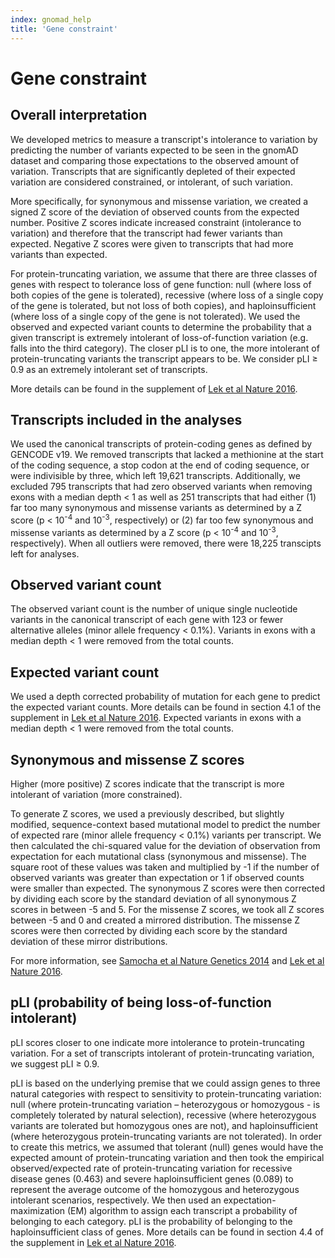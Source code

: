 ```yaml
---
index: gnomad_help
title: 'Gene constraint'
---
```


#  Gene constraint

## Overall interpretation

We developed metrics to measure a transcript's intolerance to variation by predicting the number of variants expected to be seen in the gnomAD dataset and comparing those expectations to the observed amount of variation. Transcripts that are significantly depleted of their expected variation are considered constrained, or intolerant, of such variation.

More specifically, for synonymous and missense variation, we created a signed Z score of the deviation of observed counts from the expected number. Positive Z scores indicate increased constraint (intolerance to variation) and therefore that the transcript had fewer variants than expected. Negative Z scores were given to transcripts that had more variants than expected.

For protein-truncating variation, we assume that there are three classes of genes with respect to tolerance loss of gene function: null (where loss of both copies of the gene is tolerated), recessive (where loss of a single copy of the gene is tolerated, but not loss of both copies), and haploinsufficient (where loss of a single copy of the gene is not tolerated). We used the observed and expected variant counts to determine the probability that a given transcript is extremely intolerant of loss-of-function variation (e.g. falls into the third category). The closer pLI is to one, the more intolerant of protein-truncating variants the transcript appears to be. We consider pLI ≥ 0.9 as an extremely intolerant set of transcripts.

More details can be found in the supplement of [Lek et al Nature 2016](https://www.nature.com/articles/nature19057).

## Transcripts included in the analyses

We used the canonical transcripts of protein-coding genes as defined by GENCODE v19. We removed transcripts that lacked a methionine at the start of the coding sequence, a stop codon at the end of coding sequence, or were indivisible by three, which left 19,621 transcripts. Additionally, we excluded 795 transcripts that had zero observed variants when removing exons with a median depth < 1 as well as 251 transcripts that had either (1) far too many synonymous and missense variants as determined by a Z score (p < 10<sup>-4</sup> and 10<sup>-3</sup>, respectively) or (2) far too few synonymous and missense variants as determined by a Z score (p < 10<sup>-4</sup> and 10<sup>-3</sup>, respectively). When all outliers were removed, there were 18,225 transcipts left for analyses.

## Observed variant count

The observed variant count is the number of unique single nucleotide variants in the canonical transcript of each gene with 123 or fewer alternative alleles (minor allele frequency < 0.1%). Variants in exons with a median depth < 1 were removed from the total counts.

## Expected variant count

We used a depth corrected probability of mutation for each gene to predict the expected variant counts. More details can be found in section 4.1 of the supplement in [Lek et al Nature 2016](https://www.nature.com/articles/nature19057). Expected variants in exons with a median depth < 1 were removed from the total counts.

## Synonymous and missense Z scores

Higher (more positive) Z scores indicate that the transcript is more intolerant of variation (more constrained).

To generate Z scores, we used a previously described, but slightly modified, sequence-context based mutational model to predict the number of expected rare (minor allele frequency < 0.1%) variants per transcript. We then calculated the chi-squared value for the deviation of observation from expectation for each mutational class (synonymous and missense). The square root of these values was taken and multiplied by -1 if the number of observed variants was greater than expectation or 1 if observed counts were smaller than expected. The synonymous Z scores were then corrected by dividing each score by the standard deviation of all synonymous Z scores in between -5 and 5. For the missense Z scores, we took all Z scores between -5 and 0 and created a mirrored distribution. The missense Z scores were then corrected by dividing each score by the standard deviation of these mirror distributions.

For more information, see [Samocha et al Nature Genetics 2014](https://www.nature.com/articles/ng.3050) and [Lek et al Nature 2016](https://www.nature.com/articles/nature19057).

## pLI (probability of being loss-of-function intolerant)

pLI scores closer to one indicate more intolerance to protein-truncating variation. For a set of transcripts intolerant of protein-truncating variation, we suggest pLI ≥ 0.9.

pLI is based on the underlying premise that we could assign genes to three natural categories with respect to sensitivity to protein-truncating variation: null (where protein-truncating variation – heterozygous or homozygous - is completely tolerated by natural selection), recessive (where heterozygous variants are tolerated but homozygous ones are not), and haploinsufficient (where heterozygous protein-truncating variants are not tolerated). In order to create this metrics, we assumed that tolerant (null) genes would have the expected amount of protein-truncating variation and then took the empirical observed/expected rate of protein-truncating variation for recessive disease genes (0.463) and severe haploinsufficient genes (0.089) to represent the average outcome of the homozygous and heterozygous intolerant scenarios, respectively. We then used an expectation-maximization (EM) algorithm to assign each transcript a probability of belonging to each category. pLI is the probability of belonging to the haploinsufficient class of genes. More details can be found in section 4.4 of the supplement in [Lek et al Nature 2016](https://www.nature.com/articles/nature19057).
